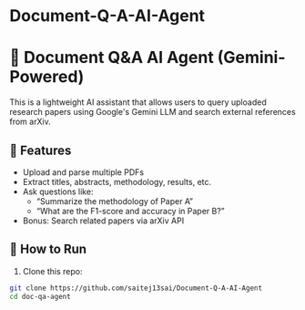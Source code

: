 # Document-Q-A-AI-Agent
# 📄 Document Q&A AI Agent (Gemini-Powered)

This is a lightweight AI assistant that allows users to query uploaded research papers using Google's Gemini LLM and search external references from arXiv.

## 🔧 Features
- Upload and parse multiple PDFs
- Extract titles, abstracts, methodology, results, etc.
- Ask questions like:
  - “Summarize the methodology of Paper A”
  - “What are the F1-score and accuracy in Paper B?”
- Bonus: Search related papers via arXiv API

## 🚀 How to Run

1. Clone this repo:
```bash
git clone https://github.com/saitej13sai/Document-Q-A-AI-Agent
cd doc-qa-agent
